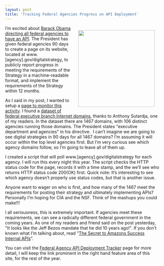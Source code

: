 ```yaml
---
layout: post
title: 'Tracking Federal Agencies Progress on API Deployment'
---
```

<p><a title="Federal Agency API Deployment Tracker" href="/federal_government.php"><img style="padding: 15px;" src="http://kinlane-productions.s3.amazonaws.com/api-evangelist/federal-government/Track-Federal-Agency-API.png" alt="" width="250" align="right" /></a></p>
<p>I&rsquo;m excited about <a title="Barack Obama directing all federal agencies to have an API" href="http://blog.apievangelist.com/2012/06/01/barak-obama-directs-all-federal-agencies-to-have-an-api/">Barack Obama directing all federal agencies to have an API</a>.   The President has given federal agencies 90 days to create a page on its website, located at www.[agency].gov/digitalstrategy, to publicly report progress in meeting the requirements of the Strategy in a machine-readable format, and implement the requirements of the Strategy within 12 months.</p>
<p>As I said in my post, I wanted to setup a <a title="page to monitor this activity" href="/federal_government.php">page to monitor this activity</a>.  I found a <a href="https://explore.data.gov/Federal-Government-Finances-and-Employment/Federal-Executive-Branch-Internet-Domains/k9h8-e98h">dataset of federal executive branch Internet domains</a>, thanks to Anthony Sutardja, one of my readers. In the dataset there are 1467 domains, with 106 distinct agencies running those domains.  The President states "executive department and agencies" in his directive. &nbsp;I can&rsquo;t imagine we are going to see digital strategies in 90 days for all 1467 domains?  I&rsquo;m assuming it will occur within the top level agencies first.  But I&rsquo;m very curious see which agency domains follow, so I&rsquo;m going to leave all of them up.</p>
<p>I created a script that will poll www.[agency].gov/digitalstrategy for each agency.  I will run this every night this year.  The script checks the HTTP status code for the page, records it with a time stamp, and the we&rsquo;ll see who returns HTTP status code 200(OK) first.  Quick note:  It&rsquo;s interesting to see which agency doesn&rsquo;t properly use status codes, but that is another issue.</p>
<p>Anyone want to wager on who is first, and how many of the 1467 meet the requirements for posting their strategy and ultimately implementing APIs?  Personally I&rsquo;m hoping for CIA and the NSF.  Think of the mashups you could make!!!</p>
<p>I all seriousness, this is extremely important.  If agencies meet these requirements, we can see a radically different federal government in the coming years.  As one of my readers and friend said on the post yesterday, "It looks like the Jeff Bezos mandate that he did 10 years ago!". If you don&rsquo;t known what I&rsquo;m talking about, read "<a title="The Secret to Amazons Success, APIs" href="http://blog.apievangelist.com/2012/01/12/the-secret-to-amazons-success-internal-apis/">The Secret to Amazons Success Internal APIs</a>&rdquo;.</p>
<p>You can visit the <a title="Federal Agency API Deployment Tracker" href="/federal_government.php">Federal Agency API Deployment Tracker</a> page for more detail, I will keep the link prominent in the right hand feature area of this site, for the rest of the year.</p>